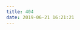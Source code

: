 ```yaml
---
title: 404
date: 2019-06-21 16:21:21
---
```

<!DOCTYPE html>
<html lang="en">
	<head>
		<meta charset="UTF-8">
		<title>404</title>
	</head>
	<body>
		<script type="text/javascript" 			  src="//qzonestyle.gtimg.cn/qzone/hybrid/app/404/search_children.js" charset="utf-8"></script>
	</body>
</html>